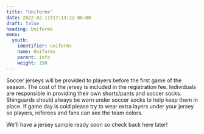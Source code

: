 ```yaml
---
title: "Uniforms"
date: 2022-02-11T17:13:22-06:00
draft: false
heading: Uniforms
menu:
  youth:
    identifier: uniforms
    name: Uniforms
    parent: info
    weight: 150
---
```

Soccer jerseys will be provided to players before the first game of the season.  The cost of the jersey is included in the registration fee.  Individuals are responsible in providing their own shorts/pants and soccer socks.  Shinguards should always be worn under soccer socks to help keep them in place.  If game day is cold please try to wear extra layers under your jersey so players, referees and fans can see the team colors.

We'll have a jersey sample ready soon so check back here later!

